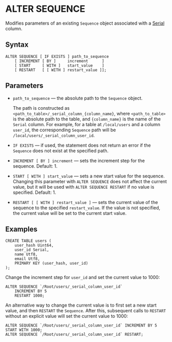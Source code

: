 # ALTER SEQUENCE

Modifies parameters of an existing `Sequence` object associated with a [Serial](../types/serial.md) column.

## Syntax

```yql
ALTER SEQUENCE [ IF EXISTS ] path_to_sequence
    [ INCREMENT [ BY ]     increment      ]
    [ START     [ WITH ]   start_value    ]
    [ RESTART   [ [ WITH ] restart_value ]];
```

## Parameters

* `path_to_sequence` — the absolute path to the `Sequence` object.

    The path is constructed as `<path_to_table>/_serial_column_{column_name}`,
    where `<path_to_table>` is the absolute path to the table, and `{column_name}` is the name of the `Serial` column.
    For example, for a table at `/local/users` and a column `user_id`, the corresponding `Sequence` path will be `/local/users/_serial_column_user_id`.

* `IF EXISTS` — if used, the statement does not return an error if the `Sequence` does not exist at the specified path.

* `INCREMENT [ BY ] increment` — sets the increment step for the sequence. Default: 1.

* `START [ WITH ] start_value` — sets a new start value for the sequence. Changing this parameter with `ALTER SEQUENCE` does not affect the current value, but it will be used with `ALTER SEQUENCE RESTART` if no value is specified. Default: 1.

* `RESTART [ [ WITH ] restart_value ]` — sets the current value of the sequence to the specified `restart_value`. If the value is not specified, the current value will be set to the current start value.

## Examples

```yql
CREATE TABLE users (
    user_hash Uint64,
    user_id Serial,
    name Utf8,
    email Utf8,
    PRIMARY KEY (user_hash, user_id)
);
```

Change the increment step for `user_id` and set the current value to 1000:

```yql
ALTER SEQUENCE `/Root/users/_serial_column_user_id`
    INCREMENT BY 5
    RESTART 1000;
```

An alternative way to change the current value is to first set a new start value, and then `RESTART` the `Sequence`. After this, subsequent calls to `RESTART` without an explicit value will set the current value to 1000:

```yql
ALTER SEQUENCE `/Root/users/_serial_column_user_id` INCREMENT BY 5 START WITH 1000;
ALTER SEQUENCE `/Root/users/_serial_column_user_id` RESTART;
```